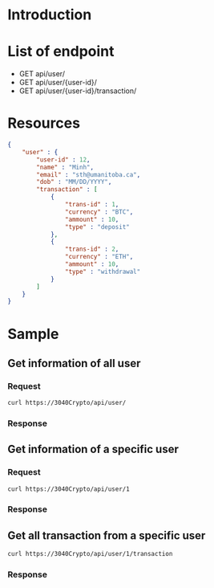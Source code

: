 # Introduction

# List of endpoint
- GET api/user/
- GET api/user/{user-id}/
- GET api/user/{user-id}/transaction/

# Resources

``` json
{
    "user" : {
        "user-id" : 12,
        "name" : "Minh",
        "email" : "sth@umanitoba.ca",
        "dob" : "MM/DD/YYYY",
        "transaction" : [
            {
                "trans-id" : 1,
                "currency" : "BTC",
                "ammount" : 10,
                "type" : "deposit"
            },
            {
                "trans-id" : 2,
                "currency" : "ETH",
                "ammount" : 10,
                "type" : "withdrawal"
            }
        ]
    }
}
```

# Sample

## Get information of all user

### Request

```bash
curl https://3040Crypto/api/user/
```

### Response

## Get information of a specific user

### Request

```bash
curl https://3040Crypto/api/user/1
```

### Response

## Get all transaction from a specific user

``` bash
curl https://3040Crypto/api/user/1/transaction
```

### Response